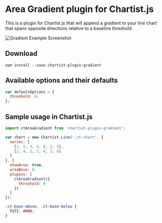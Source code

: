 # Area Gradient plugin for Chartist.js

This is a plugin for Chartist.js that will append a gradient to your line chart that spans opposite directions relative to a baseline threshold.

![Gradient Example Screenshot](https://raw.github.com/nigelflippo/chartist-plugin-gradient/master/ct-gradient-example.png "Gradient Example Screenshot")

## Download
```
npm install --save chartist-plugin-gradient
```

## Available options and their defaults

```javascript
var defaultOptions = {
  threshold: 0;
};
```

## Sample usage in Chartist.js

```javascript
import ctAreaGradient from 'chartist-plugin-gradient';

var chart = new Chartist.Line('.ct-chart', {
  series: [
    [1, 5, 3, 4, 6, 2, 3],
    [2, 4, 2, 5, 4, 3, 6]
  ]
}, {
  showArea: true,
  areaBase: 0,
  plugins: [
    ctAreaGradient({
      threshold: 0
    })
  ]
});
```

```css
.ct-base-above, .ct-base-below {
  fill: #000;
}
```

